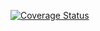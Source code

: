 [![Coverage Status](https://coveralls.io/repos/github/antsupovsa/YandexMarketXml/badge.svg?branch=master)](https://coveralls.io/github/antsupovsa/YandexMarketXml?branch=master)